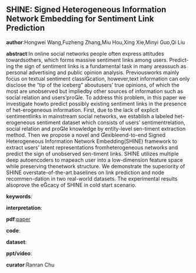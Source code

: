## SHINE: Signed Heterogeneous Information Network Embedding for Sentiment Link Prediction

**author**:Hongwei Wang,Fuzheng Zhang,Miu Hou,Xing Xie,Minyi Guo,Qi Liu

**abstract**:In online social networks people often express attitudes towardsothers, which forms massive sentiment links among users. Predict-ing the sign of sentiment links is a fundamental task in many areassuch as personal advertising and public opinion analysis. Previousworks mainly focus on textual sentiment classication, however,text information can only disclose the “tip of the iceberg” aboutusers’ true opinions, of which the most are unobserved but impliedby other sources of information such as social relation and users’prole. To address this problem, in this paper we investigate howto predict possibly existing sentiment links in the presence of het-erogeneous information. First, due to the lack of explicit sentimentlinks in mainstream social networks, we establish a labeled het-erogeneous sentiment dataset which consists of users’ sentimentrelation, social relation and prole knowledge by entity-level sen-timent extraction method. Then we propose a novel and exibleend-to-end Signed Heterogeneous Information Network Embedding(SHINE) framework to extract users’ latent representations fromheterogeneous networks and predict the sign of unobserved sen-timent links. SHINE utilizes multiple deep autoencoders to mapeach user into a low-dimension feature space while preserving thenetwork structure. We demonstrate the superiority of SHINE overstate-of-the-art baselines on link prediction and node recommen-dation in two real-world datasets. The experimental results alsoprove the ecacy of SHINE in cold start scenario.

**keywords**:

**interpretation**:

**pdf**:[paper](**)

**code**:

**dataset**:

**ppt/video**:

**curator**:Ranran Chu